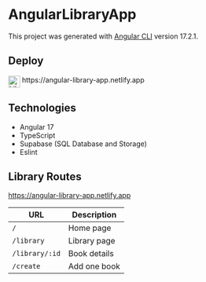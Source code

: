 # AngularLibraryApp

This project was generated with [Angular CLI](https://github.com/angular/angular-cli) version 17.2.1.

## Deploy

<div style="display: flex; gap:4px">
<img src="https://www.svgrepo.com/show/171728/library.svg" alt="Library App" style="width: 24px; height: 24px;">
 <a>https://angular-library-app.netlify.app</a>
</div>

## Technologies

- Angular 17
- TypeScript
- Supabase (SQL Database and Storage)
- Eslint

## Library Routes

https://angular-library-app.netlify.app

| URL            | Description  |
| -------------- | ------------ |
| `/`            | Home page    |
| `/library`     | Library page |
| `/library/:id` | Book details |
| `/create`      | Add one book |
